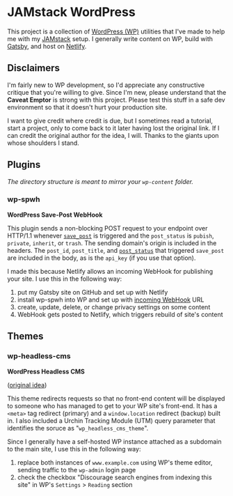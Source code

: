 # JAMstack WordPress
This project is a collection of [WordPress (WP)](https://codex.wordpress.org) utilities that I've made to help me with my [JAMstack](https://jamstack.org) setup. I generally write content on WP, build with [Gatsby](https://www.gatsbyjs.org), and host on [Netlify](https://www.netlify.com).

## Disclaimers
I'm fairly new to WP development, so I'd appreciate any constructive critique that you're willing to give. Since I'm new, please understand that the **Caveat Emptor** is strong with this project. Please test this stuff in a safe dev environment so that it doesn't hurt your production site.

I want to give credit where credit is due, but I sometimes read a tutorial, start a project, only to come back to it later having lost the original link. If I can credit the original author for the idea, I will. Thanks to the giants upon whose shoulders I stand.

## Plugins
*The directory structure is meant to mirror your `wp-content` folder.*

### wp-spwh
**WordPress Save-Post WebHook**

This plugin sends a non-blocking POST request to your endpoint over HTTP/1.1 whenever [`save_post`](https://codex.wordpress.org/Plugin_API/Action_Reference/save_post) is triggered and the `post_status` is `pubish`, `private`, `inherit`, or `trash`. The sending domain's origin is included in the headers. The `post_id`, `post_title`, and [`post_status`](https://codex.wordpress.org/Function_Reference/get_post_status) that triggered `save_post` are included in the body, as is the `api_key` (if you use that option).

I made this because Netlify allows an incoming WebHook for publishing your site. I use this in the following way:
1. put my Gatsby site on GitHub and set up with Netlify
2. install wp-spwh into WP and set up with [incoming WebHook](https://www.netlify.com/docs/webhooks/) URL
3. create, update, delete, or change privacy settings on some content
4. WebHook gets posted to Netlify, which triggers rebuild of site's content

## Themes

### wp-headless-cms
**WordPress Headless CMS**

([original idea](https://blog.daftcode.pl/wordpress-as-a-headless-cms-b4144c626695))

This theme redirects requests so that no front-end content will be displayed to someone who has managed to get to your WP site's front-end. It has a `<meta>` tag redirect (primary) and a `window.location` redirect (backup) built in. I also included a Urchin Tracking Module (UTM) query parameter that identifies the soruce as "`wp_headless_cms_theme`".

Since I generally have a self-hosted WP instance attached as a subdomain to the main site, I use this in the following way:
1. replace both instances of `www.example.com` using WP's theme editor, sending traffic to the `wp-admin` login page
2. check the checkbox "Discourage search engines from indexing this site" in WP's `Settings` > `Reading` section
